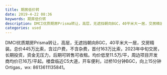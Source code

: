 ```yaml
---
title: 期房低价转
date: 2019-4-22 08:36
keywords: 期房低价转
description: DMCI优质期房Prisma转让，高层，无遮挡朝向BGC，40平米大一居，交房精装。总价445万比索，含过户费，不含杂费，首付163万比索，2023年中旬交房，长期投资，资金无压力，后期可转售可收租。均价低至11.5万/平，周边项目开发商均
categories: used
---
```

<td class="t_f" id="postmessage_3574157">

DMCI优质期房Prisma转让，高层，无遮挡朝向BGC，40平米大一居，交房精装。总价445万比索，含过户费，不含杂费，首付163万比索，2023年中旬交房，长期投资，资金无压力，后期可转售可收租。均价低至11.5万/平，周边项目开发商均价已16万/平起。楼盘临近C5大道，开车便利，过桥10分钟BGC，向上15分钟Ortigas，wx: 8613611135841。<br/>
</td>
